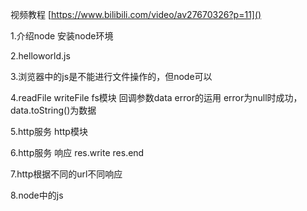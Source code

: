 视频教程 [https://www.bilibili.com/video/av27670326?p=11]()

1.介绍node 安装node环境

2.helloworld.js

3.浏览器中的js是不能进行文件操作的，但node可以

4.readFile writeFile fs模块
回调参数data error的运用
error为null时成功， data.toString()为数据

5.http服务 http模块

6.http服务 响应
res.write  res.end

7.http根据不同的url不同响应

8.node中的js